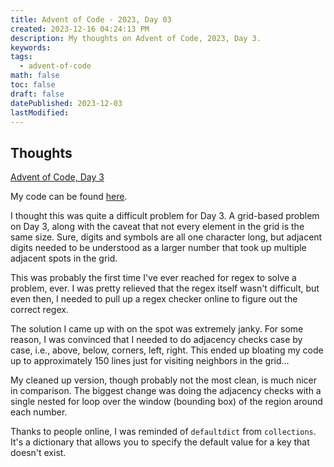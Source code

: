 ```yaml
---
title: Advent of Code - 2023, Day 03
created: 2023-12-16 04:24:13 PM
description: My thoughts on Advent of Code, 2023, Day 3.
keywords: 
tags:
  - advent-of-code
math: false
toc: false
draft: false
datePublished: 2023-12-03
lastModified:
---
```


## Thoughts

[Advent of Code, Day 3](https://adventofcode.com/2023/day/3)

My code can be found [here](https://github.com/pcheng17/advent-of-code-python/blob/main/2023/03.py).

I thought this was quite a difficult problem for Day 3. A grid-based problem on Day 3, along with the caveat that not every element in the grid is the same size. Sure, digits and symbols are all one character long, but adjacent digits needed to be understood as a larger number that took up multiple adjacent spots in the grid.

This was probably the first time I've ever reached for regex to solve a problem, ever. I was pretty relieved that the regex itself wasn't difficult, but even then, I needed to pull up a regex checker online to figure out the correct regex.

The solution I came up with on the spot was extremely janky. For some reason, I was convinced that I needed to do adjacency checks case by case, i.e., above, below, corners, left, right. This ended up bloating my code up to approximately 150 lines just for visiting neighbors in the grid...

My cleaned up version, though probably not the most clean, is much nicer in comparison. The biggest change was doing the adjacency checks with a single nested for loop over the window (bounding box) of the region around each number.

Thanks to people online, I was reminded of `defaultdict` from `collections`. It's a dictionary that allows you to specify the default value for a key that doesn't exist.

